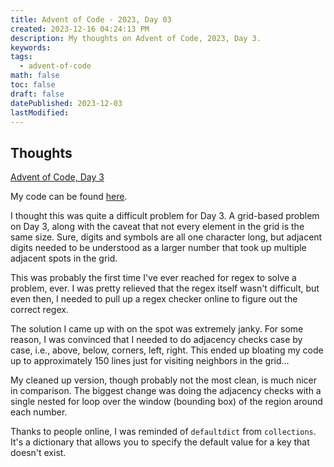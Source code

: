 ```yaml
---
title: Advent of Code - 2023, Day 03
created: 2023-12-16 04:24:13 PM
description: My thoughts on Advent of Code, 2023, Day 3.
keywords: 
tags:
  - advent-of-code
math: false
toc: false
draft: false
datePublished: 2023-12-03
lastModified:
---
```


## Thoughts

[Advent of Code, Day 3](https://adventofcode.com/2023/day/3)

My code can be found [here](https://github.com/pcheng17/advent-of-code-python/blob/main/2023/03.py).

I thought this was quite a difficult problem for Day 3. A grid-based problem on Day 3, along with the caveat that not every element in the grid is the same size. Sure, digits and symbols are all one character long, but adjacent digits needed to be understood as a larger number that took up multiple adjacent spots in the grid.

This was probably the first time I've ever reached for regex to solve a problem, ever. I was pretty relieved that the regex itself wasn't difficult, but even then, I needed to pull up a regex checker online to figure out the correct regex.

The solution I came up with on the spot was extremely janky. For some reason, I was convinced that I needed to do adjacency checks case by case, i.e., above, below, corners, left, right. This ended up bloating my code up to approximately 150 lines just for visiting neighbors in the grid...

My cleaned up version, though probably not the most clean, is much nicer in comparison. The biggest change was doing the adjacency checks with a single nested for loop over the window (bounding box) of the region around each number.

Thanks to people online, I was reminded of `defaultdict` from `collections`. It's a dictionary that allows you to specify the default value for a key that doesn't exist.

